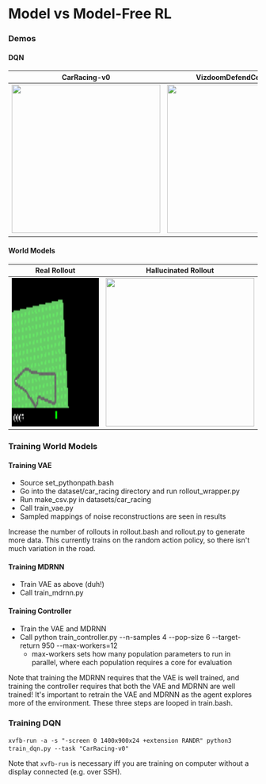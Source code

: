 # Model vs Model-Free RL

### Demos

#### DQN

CarRacing-v0            |  VizdoomDefendCenter-v0
:-------------------------:|:-------------------------:
<img src="demos/dqn-CarRacing-v0.gif" height="300" width="300" style="display:inline;">  |  <img src="demos/dqn-VizdoomDefendCenter-v0.gif" height="300" width="300" style="display:inline;">

#### World Models
Real Rollout | Hallucinated Rollout
:-------------------------:|:-------------------------:
<img src="demos/world_models_rollout.gif" height="300" width="300" style="display:inline;"> | <img src="demos/world_models_hallucination.gif" height="300" width="300" style="display:inline;">


### Training World Models

#### Training VAE
  * Source set_pythonpath.bash
  * Go into the dataset/car_racing directory and run rollout_wrapper.py
  * Run make_csv.py in datasets/car_racing
  * Call train_vae.py
  * Sampled mappings of noise reconstructions are seen in results

Increase the number of rollouts in rollout.bash and rollout.py to generate more data. This currently
trains on the random action policy, so there isn't much variation in the road.

#### Training MDRNN
* Train VAE as above (duh!)
* Call train_mdrnn.py

#### Training Controller
  * Train the VAE and MDRNN
  * Call python train_controller.py --n-samples 4 --pop-size 6 --target-return 950 --max-workers=12
    * max-workers sets how many population parameters to run in parallel, where each population
      requires a core for evaluation

Note that training the MDRNN requires that the VAE is well trained, and training the controller
requires that both the VAE and MDRNN are well trained! It's important to retrain the VAE and MDRNN
as the agent explores more of the environment. These three steps are looped in train.bash.

### Training DQN

```
xvfb-run -a -s "-screen 0 1400x900x24 +extension RANDR" python3 train_dqn.py --task "CarRacing-v0"
```

Note that `xvfb-run` is necessary iff you are training on computer without a display connected (e.g. over SSH).
